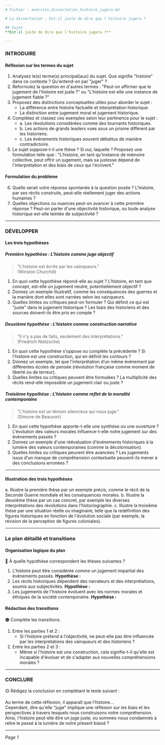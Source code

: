 ```yaml
---
# Fichier : exercice_dissertation_histoire_jugera.md

# La dissertation : Est-il juste de dire que l'histoire jugera ?

## Sujet
**Est-il juste de dire que l'histoire jugera ?**

---
```


### INTRODUIRE

#### Réflexion sur les termes du sujet

1. Analysez le(s) terme(s) principal(aux) du sujet. Que signifie "histoire" dans ce contexte ? Qu'entend-on par "juger" ?
2. Reformulez la question en d'autres termes : "Peut-on affirmer que le jugement de l'histoire est juste ?" ou "L'histoire est-elle une instance de jugement fiable ?"
3. Proposez des distinctions conceptuelles utiles pour aborder le sujet :
   - La différence entre histoire factuelle et interprétation historique.
   - La distinction entre jugement moral et jugement historique.
4. Complétez et classez ces exemples selon leur pertinence pour le sujet :
   - a. Les révolutions considérées comme des tournants historiques.
   - b. Les actions de grands leaders vues sous un prisme différent par les historiens.
   - c. Les événements historiques souvent débattus de manière contradictoire.
5. Le sujet suppose-t-il une thèse ? Si oui, laquelle ? Proposez une formulation telle que : "L'histoire, en tant qu'instance de mémoire collective, peut offrir un jugement, mais sa justesse dépend de l'interprétation et des biais de ceux qui l'écrivent."

#### Formulation du problème

6. Quelle serait votre réponse spontanée à la question posée ? L'histoire, par ses récits construits, peut-elle réellement juger des actions humaines ?
7. Quelles objections ou nuances peut-on avancer à cette première réponse ? Peut-on parler d'une objectivité historique, ou toute analyse historique est-elle teintée de subjectivité ?

---

### DÉVELOPPER

#### Les trois hypothèses

##### Première hypothèse : L'histoire comme juge objectif

> "L'histoire est écrite par les vainqueurs."  
> (Winston Churchill)

1. En quoi cette hypothèse répond-elle au sujet ? L'histoire, en tant que concept, est-elle un jugement neutre, potentiellement objectif ?
2. Donnez un exemple illustratif, comme les conséquences des guerres et la manière dont elles sont narrées selon les vainqueurs.
3. Quelles limites ou critiques peut-on formuler ? Qui définit ce qui est "juste" dans le jugement historique ? Les biais des historiens et des sources doivent-ils être pris en compte ?

##### Deuxième hypothèse : L'histoire comme construction narrative

> "Il n'y a pas de faits, seulement des interprétations."  
> (Friedrich Nietzsche)

1. En quoi cette hypothèse s'oppose ou complète la précédente ? Si l'histoire est une construction, qui en définit les contours ?
2. Donnez un exemple, tel que l'interprétation d’un même événement par différentes écoles de pensée (révolution française comme moment de liberté ou de terreur).
3. Quelles limites ou critiques peuvent être formulées ? La multiplicité des récits rend-elle impossible un jugement clair ou juste ?

##### Troisième hypothèse : L’histoire comme reflet de la moralité contemporaine

> "L'histoire est un témoin silencieux qui nous juge."  
> (Simone de Beauvoir)

1. En quoi cette hypothèse apporte-t-elle une synthèse ou une ouverture ? L'évolution des valeurs morales influence-t-elle notre jugement sur des événements passés ?
2. Donnez un exemple d'une réévaluation d'événements historiques à la lumière des valeurs contemporaines (comme la décolonisation).
3. Quelles limites ou critiques peuvent être avancées ? Les jugements issus d'un manque de compréhension contextuelle peuvent-ils mener à des conclusions erronées ?

---

#### Illustration des trois hypothèses

a. Illustre la première thèse par un exemple précis, comme le récit de la Seconde Guerre mondiale et les conséquences morales.
b. Illustre la deuxième thèse par un cas concret, par exemple les diverses interprétations des révolutions dans l'historiographie.
c. Illustre la troisième thèse par une situation réelle ou imaginaire, telle que la redéfinition des figures historiques en fonction de l'évolution sociale (par exemple, la révision de la perception de figures coloniales).

---

### Le plan détaillé et transitions

#### Organisation logique du plan

🔴 À quelle hypothèse correspondent les thèses suivantes ?

1. L'histoire peut être considérée comme un jugement impartial des événements passés. **Hypothèse :**
2. Les récits historiques dépendent des narrateurs et des interprétations, soumis aux subjectivités. **Hypothèse :**
3. Les jugements de l'histoire évoluent avec les normes morales et éthiques de la société contemporaine. **Hypothèse :**

#### Rédaction des transitions

🟠 Complète les transitions.

1. Entre les parties 1 et 2 :  
   - Si l'histoire prétend à l'objectivité, ne peut-elle pas être influencée par les interprétations des vainqueurs et des historiens ?
2. Entre les parties 2 et 3 :  
   - Même si l'histoire est une construction, cela signifie-t-il qu'elle est incapable d'évoluer et de s'adapter aux nouvelles compréhensions morales ?

---

### CONCLURE

🟡 Rédigez la conclusion en complétant le texte suivant :

Au terme de cette réflexion, il apparaît que l'histoire…  
Cependant, dire qu'elle "juge" implique une réflexion sur les biais et les perspectives à travers lesquels nous construisons notre compréhension.  
Ainsi, l'histoire peut-elle être un juge juste, ou sommes-nous condamnés à relire le passé à la lumière de notre présent biaisé ?

--- 

*Page 1*